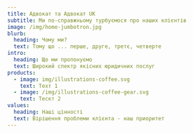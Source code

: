 ```yaml
---
title: Адвокат та Адвокат UK
subtitle: Ми по-справжньому турбуємося про наших клієнтів
image: /img/home-jumbotron.jpg
blurb:
  heading: Чому ми?
  text: Тому що ... перше, друге, третє, четверте
intro:
  heading: Що ми пропонуємо
  text: Широкий спектр якісних юридичних послуг
products:
  - image: img/illustrations-coffee.svg
    text: Техт 1
  - image: /img/illustrations-coffee-gear.svg
    text: Тескт 2
values:
  heading: Наші цінності
  text: Вірішення проблеми клієнта - наш приоритет
---
```

